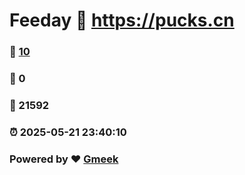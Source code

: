 # Feeday :link: https://pucks.cn 
### :page_facing_up: [10](https://pucks.cn/tag.html) 
### :speech_balloon: 0 
### :hibiscus: 21592 
### :alarm_clock: 2025-05-21 23:40:10 
### Powered by :heart: [Gmeek](https://github.com/Meekdai/Gmeek)
